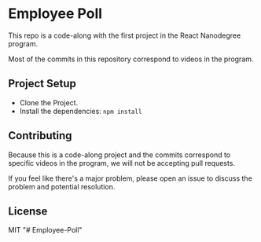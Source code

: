 # Employee Poll

This repo is a code-along with the first project in the React Nanodegree program.

Most of the commits in this repository correspond to videos in the program.

## Project Setup

- Clone the Project.
- Install the dependencies: `npm install`

## Contributing

Because this is a code-along project and the commits correspond to specific videos in the program, we will not be accepting pull requests.

If you feel like there's a major problem, please open an issue to discuss the problem and potential resolution.

## License

MIT
"# Employee-Poll" 
